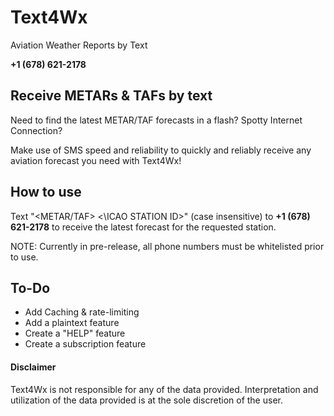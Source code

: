 # Text4Wx
Aviation Weather Reports by Text

**+1 (678) 621-2178**



## Receive METARs & TAFs by text
Need to find the latest METAR/TAF forecasts in a flash? Spotty Internet Connection? 

Make use of SMS speed and reliability to quickly and reliably receive any aviation forecast you need with Text4Wx!


## How to use
Text "<METAR/TAF> <\ICAO STATION ID>\" (case insensitive) to **+1 (678) 621-2178** to receive the latest forecast for the requested station.


NOTE: Currently in pre-release, all phone numbers must be whitelisted prior to use.


## To-Do
- Add Caching & rate-limiting
- Add a plaintext feature
- Create a "HELP" feature
- Create a subscription feature


#### Disclaimer
Text4Wx is not responsible for any of the data provided. Interpretation and utilization of the data provided is at the sole discretion of the user.
